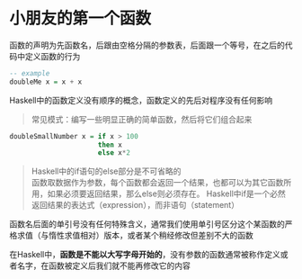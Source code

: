 # 小朋友的第一个函数

函数的声明为先函数名，后跟由空格分隔的参数表，后面跟一个等号，在之后的代码中定义函数的行为

```haskell
-- example
doubleMe x = x + x
```

Haskell中的函数定义没有顺序的概念，函数定义的先后对程序没有任何影响

> 常见模式：编写一些明显正确的简单函数，然后将它们组合起来

```haskell
doubleSmallNumber x = if x > 100
                      then x
                      else x*2
```

> Haskell中的if语句的else部分是不可省略的  
> 函数取数据作为参数，每个函数都会返回一个结果，也都可以为其它函数所用，如果必须要返回结果，那么else则必须存在。
> Haskell中if是一个必然返回结果的表达式（expression），而非语句（statement）

函数名后面的单引号没有任何特殊含义，通常我们使用单引号区分这个某函数的严格求值（与惰性求值相对）版本，或者某个稍经修改但差别不大的函数

在Haskell中，**函数是不能以大写字母开始的**，没有参数的函数通常被称作定义或者名字，在函数被定义后我们就不能再修改它的内容